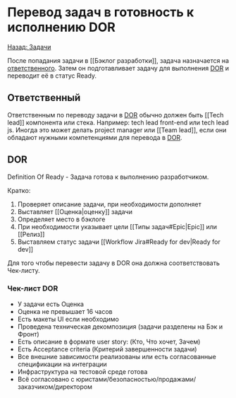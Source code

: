 # Перевод задач в готовность к исполнению DOR
[Назад: Задачи](Задачи.md)

После попадания задачи в [[Бэклог разработки]], задача назначается на [ответственного](#Ответственный). Затем он подготавливает задачу для выполнения [DOR](#DOR) и переводит её в статус Ready.

## Ответственный
Ответственным по переводу задачи в [DOR](#DOR) обычно должен быть [[Tech lead]] компонента или стека. Например: tech lead front-end или tech lead js. Иногда это может делать project manager или [[Team lead]], если они обладают нужными компетенциями для перевода в [DOR](#DOR). 

## DOR
Definition Of Ready - Задача готова к выполнению разработчиком. 

Кратко:
1. Проверяет описание задачи, при необходимости дополняет
2. Выставляет [[Оценка|оценку]] задачи
3. Определяет место в бэклоге
4. При необходимости указывает цели [[Типы задач#Epic|Epic]] или [[Релиз]]
6. Выставляем статус задачи [[Workflow Jira#Ready for dev|Ready for dev]]

Для того чтобы перевести задачу в DOR она должна соответствовать Чек-листу.

### Чек-лист DOR
-   У задачи есть Оценка
-   Оценка не превышает 16 часов
-   Есть макеты UI если необходимо
-   Проведена техническая декомпозиция (задачи разделены на Бэк и Фронт)
-   Есть описание в формате user story: (Кто, Что хочет, Зачем)
-   Есть Acceptance criteria (Критерий завершенности задачи)
-   Все внешние зависимости реализованы или есть согласованные спецификации на интеграции
-   Инфраструктура на тестовой среде готова
-   Всё согласовано с юристами/безопасностью/продажами/заказчиком/директором